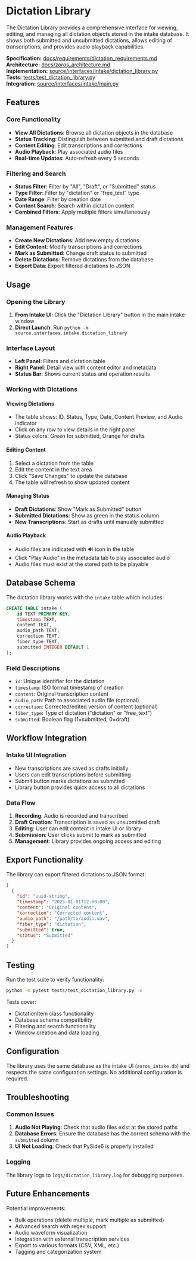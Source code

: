 # Dictation Library

The Dictation Library provides a comprehensive interface for viewing, editing, and managing all dictation objects stored in the intake database. It shows both submitted and unsubmitted dictations, allows editing of transcriptions, and provides audio playback capabilities.

**Specification:** [docs/requirements/dictation_requirements.md](docs/requirements/dictation_requirements.md#data-model)  
**Architecture:** [docs/zoros_architecture.md](docs/zoros_architecture.md#ui-blueprint)  
**Implementation:** [source/interfaces/intake/dictation_library.py](source/interfaces/intake/dictation_library.py)  
**Tests:** [tests/test_dictation_library.py](tests/test_dictation_library.py)  
**Integration:** [source/interfaces/intake/main.py](source/interfaces/intake/main.py#open_dictation_library)

## Features

### Core Functionality
- **View All Dictations**: Browse all dictation objects in the database
- **Status Tracking**: Distinguish between submitted and draft dictations
- **Content Editing**: Edit transcriptions and corrections
- **Audio Playback**: Play associated audio files
- **Real-time Updates**: Auto-refresh every 5 seconds

### Filtering and Search
- **Status Filter**: Filter by "All", "Draft", or "Submitted" status
- **Type Filter**: Filter by "dictation" or "free_text" type
- **Date Range**: Filter by creation date
- **Content Search**: Search within dictation content
- **Combined Filters**: Apply multiple filters simultaneously

### Management Features
- **Create New Dictations**: Add new empty dictations
- **Edit Content**: Modify transcriptions and corrections
- **Mark as Submitted**: Change draft status to submitted
- **Delete Dictations**: Remove dictations from the database
- **Export Data**: Export filtered dictations to JSON

## Usage

### Opening the Library
1. **From Intake UI**: Click the "Dictation Library" button in the main intake window
2. **Direct Launch**: Run `python -m source.interfaces.intake.dictation_library`

### Interface Layout
- **Left Panel**: Filters and dictation table
- **Right Panel**: Detail view with content editor and metadata
- **Status Bar**: Shows current status and operation results

### Working with Dictations

#### Viewing Dictations
- The table shows: ID, Status, Type, Date, Content Preview, and Audio indicator
- Click on any row to view details in the right panel
- Status colors: Green for submitted, Orange for drafts

#### Editing Content
1. Select a dictation from the table
2. Edit the content in the text area
3. Click "Save Changes" to update the database
4. The table will refresh to show updated content

#### Managing Status
- **Draft Dictations**: Show "Mark as Submitted" button
- **Submitted Dictations**: Show as green in the status column
- **New Transcriptions**: Start as drafts until manually submitted

#### Audio Playback
- Audio files are indicated with 🔊 icon in the table
- Click "Play Audio" in the metadata tab to play associated audio
- Audio files must exist at the stored path to be playable

## Database Schema

The dictation library works with the `intake` table which includes:

```sql
CREATE TABLE intake (
    id TEXT PRIMARY KEY,
    timestamp TEXT,
    content TEXT,
    audio_path TEXT,
    correction TEXT,
    fiber_type TEXT,
    submitted INTEGER DEFAULT 1
);
```

### Field Descriptions
- `id`: Unique identifier for the dictation
- `timestamp`: ISO format timestamp of creation
- `content`: Original transcription content
- `audio_path`: Path to associated audio file (optional)
- `correction`: Corrected/edited version of content (optional)
- `fiber_type`: Type of dictation ("dictation" or "free_text")
- `submitted`: Boolean flag (1=submitted, 0=draft)

## Workflow Integration

### Intake UI Integration
- New transcriptions are saved as drafts initially
- Users can edit transcriptions before submitting
- Submit button marks dictations as submitted
- Library button provides quick access to all dictations

### Data Flow
1. **Recording**: Audio is recorded and transcribed
2. **Draft Creation**: Transcription is saved as unsubmitted draft
3. **Editing**: User can edit content in intake UI or library
4. **Submission**: User clicks submit to mark as submitted
5. **Management**: Library provides ongoing access and editing

## Export Functionality

The library can export filtered dictations to JSON format:

```json
[
  {
    "id": "uuid-string",
    "timestamp": "2025-01-01T12:00:00",
    "content": "Original content",
    "correction": "Corrected content",
    "audio_path": "/path/to/audio.wav",
    "fiber_type": "dictation",
    "submitted": true,
    "status": "Submitted"
  }
]
```

## Testing

Run the test suite to verify functionality:

```bash
python -m pytest tests/test_dictation_library.py -v
```

Tests cover:
- DictationItem class functionality
- Database schema compatibility
- Filtering and search functionality
- Window creation and data loading

## Configuration

The library uses the same database as the intake UI (`zoros_intake.db`) and respects the same configuration settings. No additional configuration is required.

## Troubleshooting

### Common Issues
1. **Audio Not Playing**: Check that audio files exist at the stored paths
2. **Database Errors**: Ensure the database has the correct schema with the `submitted` column
3. **UI Not Loading**: Check that PySide6 is properly installed

### Logging
The library logs to `logs/dictation_library.log` for debugging purposes.

## Future Enhancements

Potential improvements:
- Bulk operations (delete multiple, mark multiple as submitted)
- Advanced search with regex support
- Audio waveform visualization
- Integration with external transcription services
- Export to various formats (CSV, XML, etc.)
- Tagging and categorization system 
